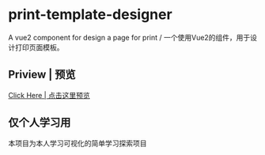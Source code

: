 # print-template-designer
A vue2 component for design a page for print / 一个使用Vue2的组件，用于设计打印页面模板。

## Priview | 预览

[Click Here | 点击这里预览](https://royians.github.io/print-template-designer/)

## 仅个人学习用

本项目为本人学习可视化的简单学习探索项目
